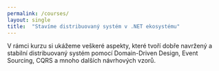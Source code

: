 ```yaml
---
permalink: /courses/
layout: single
title:  "Stavíme distribuovaný systém v .NET ekosystému"
---
```


V rámci kurzu si ukážeme veškeré aspekty, které tvoří dobře navržený a stabilní distribuovaný systém pomocí Domain-Driven Design, Event Sourcing, CQRS a mnoho dalších návrhových vzorů.
